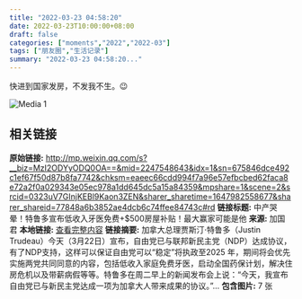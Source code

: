 ```yaml
---
title: "2022-03-23 04:58:20"
date: 2022-03-23T10:00:00+08:00
draft: false
categories: ["moments","2022","2022-03"]
tags: ["朋友圈","生活记录"]
summary: "2022-03-23 04:58:20..."
---
```


快进到国家发房，不发我不生。😉

![Media 1](/Moments/photos/2022-03-23/202203230458200.jpg)

## 相关链接

**原始链接:** http://mp.weixin.qq.com/s?__biz=MzI2ODYyODQ0OA==&mid=2247548643&idx=1&sn=675846dce492c1ef67f50d87b8fa7742&chksm=eaeec66cdd994f7a96e57efbcbed62faca8e72a2f0a029343e05ec978a1dd645dc5a15a84359&mpshare=1&scene=2&srcid=0323uV7GInjKEBl9Kaon3ZEN&sharer_sharetime=1647982558677&sharer_shareid=77848a6b3852ae4dcb6c74ffee84743c#rd
**链接标题:** 中产哭晕！特鲁多宣布低收入牙医免费+$500房屋补贴！最大赢家可能是他
**来源:** 加国君
**本地链接:** [查看完整内容](/link_content/2022/03/2022-03-23/link_content/)
**链接摘要:** 加拿大总理贾斯汀·特鲁多（Justin Trudeau）今天（3月22日）宣布，自由党已与联邦新民主党（NDP）达成协议，有了NDP支持，这样可以保证自由党可以“稳定”将执政至2025 年，期间将会优先实施两党共同同意的内容，包括低收入家庭免费牙医，启动全国药保计划，解决住房危机以及带薪病假等等。特鲁多在周二早上的新闻发布会上说：“今天，我宣布自由党已与新民主党达成一项为加拿大人带来成果的协议。”...
**包含图片:** 7 张

